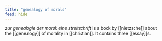```yaml
---
title: "genealogy of morals"
feed: hide
---
```


_zur genealogie der moral: eine streitschrift_ is a book by [[nietzsche]] about the [[genealogy]] of morality in [[christian]]. It contains three [[essay]]s. 